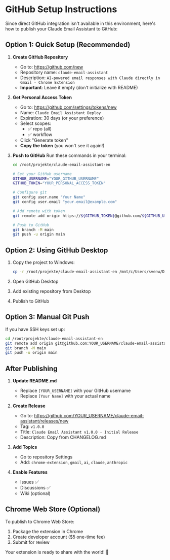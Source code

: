 # GitHub Setup Instructions

Since direct GitHub integration isn't available in this environment, here's how to publish your Claude Email Assistant to GitHub:

## Option 1: Quick Setup (Recommended)

1. **Create GitHub Repository**
   - Go to: https://github.com/new
   - Repository name: `claude-email-assistant`
   - Description: `AI-powered email responses with Claude directly in Gmail - Chrome Extension`
   - **Important**: Leave it empty (don't initialize with README)

2. **Get Personal Access Token**
   - Go to: https://github.com/settings/tokens/new
   - Name: `Claude Email Assistant Deploy`
   - Expiration: 30 days (or your preference)
   - Select scopes:
     - ✅ repo (all)
     - ✅ workflow
   - Click "Generate token"
   - **Copy the token** (you won't see it again!)

3. **Push to GitHub**
   Run these commands in your terminal:
   ```bash
   cd /root/projekte/claude-email-assistant-en
   
   # Set your GitHub username
   GITHUB_USERNAME="YOUR_GITHUB_USERNAME"
   GITHUB_TOKEN="YOUR_PERSONAL_ACCESS_TOKEN"
   
   # Configure git
   git config user.name "Your Name"
   git config user.email "your.email@example.com"
   
   # Add remote with token
   git remote add origin https://${GITHUB_TOKEN}@github.com/${GITHUB_USERNAME}/claude-email-assistant.git
   
   # Push to GitHub
   git branch -M main
   git push -u origin main
   ```

## Option 2: Using GitHub Desktop

1. Copy the project to Windows:
   ```bash
   cp -r /root/projekte/claude-email-assistant-en /mnt/c/Users/svenw/Desktop/claude-email-assistant
   ```

2. Open GitHub Desktop
3. Add existing repository from Desktop
4. Publish to GitHub

## Option 3: Manual Git Push

If you have SSH keys set up:
```bash
cd /root/projekte/claude-email-assistant-en
git remote add origin git@github.com:YOUR_USERNAME/claude-email-assistant.git
git branch -M main
git push -u origin main
```

## After Publishing

1. **Update README.md**
   - Replace `[YOUR_USERNAME]` with your GitHub username
   - Replace `[Your Name]` with your actual name

2. **Create Release**
   - Go to: https://github.com/YOUR_USERNAME/claude-email-assistant/releases/new
   - Tag: `v1.0.0`
   - Title: `Claude Email Assistant v1.0.0 - Initial Release`
   - Description: Copy from CHANGELOG.md

3. **Add Topics**
   - Go to repository Settings
   - Add: `chrome-extension`, `gmail`, `ai`, `claude`, `anthropic`

4. **Enable Features**
   - Issues ✅
   - Discussions ✅
   - Wiki (optional)

## Chrome Web Store (Optional)

To publish to Chrome Web Store:
1. Package the extension in Chrome
2. Create developer account ($5 one-time fee)
3. Submit for review

Your extension is ready to share with the world! 🚀